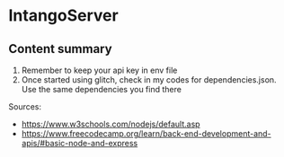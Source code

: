 # IntangoServer

## Content summary

1. Remember to keep your api key in env file
2. Once started using glitch, check in my codes for dependencies.json. Use the same dependencies you find there




Sources:
- https://www.w3schools.com/nodejs/default.asp
- https://www.freecodecamp.org/learn/back-end-development-and-apis/#basic-node-and-express